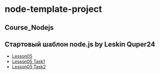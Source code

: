 # node-template-project

## Course_Nodejs

## Стартовый шаблон node.js by Leskin Quper24

- [Lesson05](https://github.com/mindfling/Course_Nodejs/tree/lesson05)
- [Lesson05 Task1](https://github.com/mindfling/Course_Nodejs/tree/lesson05task1)
- [Lesson05 Task2](https://github.com/mindfling/Course_Nodejs/tree/lesson05task2)
